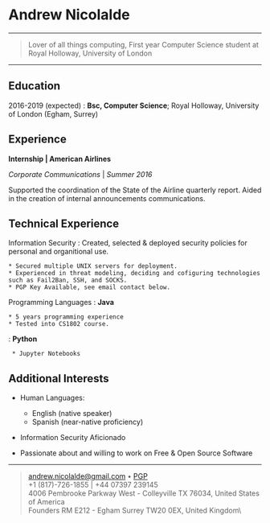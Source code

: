 Andrew Nicolalde
============

----

> Lover of all things computing, First year Computer Science student at Royal Holloway, University of London

----

Education
---------

2016-2019 (expected)
:   **Bsc, Computer Science**; Royal Holloway, University of London (Egham, Surrey)

Experience
----------

**Internship | American Airlines**

*Corporate Communications* | *Summer 2016*

Supported the coordination of the State of the Airline quarterly report.
Aided in the creation of internal announcements communications.

Technical Experience
--------------------

Information Security
:   Created, selected & deployed security policies for personal and organitional use.

    * Secured multiple UNIX servers for deployment. 
    * Experienced in threat modeling, deciding and cofiguring technologies such as Fail2Ban, SSH, and SOCKS.
    * PGP Key Available, see email contact below.

Programming Languages
:   **Java** 
    
    * 5 years programming experience
    * Tested into CS1802 course.

:   **Python** 

     * Jupyter Notebooks


Additional Interests
----------------------------------------

* Human Languages:

     * English (native speaker)
     * Spanish (near-native proficiency)

* Information Security Aficionado

* Passionate about and willing to work on Free & Open Source Software

----

> <andrew.nicolalde@gmail.com> • [PGP](https://pgp.mit.edu/pks/lookup?op=get&search=0xB53712A8C01E0060)\
> +1 (817)-726-1855 | +44 07397 239145\
> 4006 Pembrooke Parkway West - Colleyville TX 76034, United States of America\
> Founders RM E212 - Egham Surrey TW20 0EX, United Kingdom\
